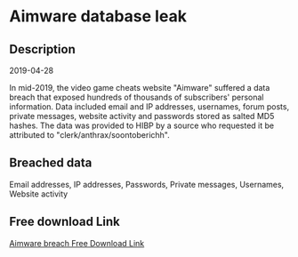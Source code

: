 # Aimware database leak

## Description

2019-04-28

In mid-2019, the video game cheats website &quot;Aimware&quot; suffered a data breach that exposed hundreds of thousands of subscribers' personal information. Data included email and IP addresses, usernames, forum posts, private messages, website activity and passwords stored as salted MD5 hashes. The data was provided to HIBP by a source who requested it be attributed to &quot;clerk/anthrax/soontoberichh&quot;.

## Breached data

Email addresses, IP addresses, Passwords, Private messages, Usernames, Website activity

## Free download Link

[Aimware breach Free Download Link](https://tinyurl.com/2b2k277t)